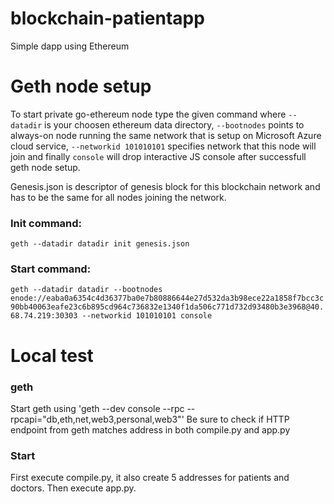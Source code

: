 # blockchain-patientapp
Simple dapp using Ethereum

# Geth node setup
To start private go-ethereum node type the given command where `--datadir` is your choosen ethereum data directory, `--bootnodes` points to always-on node running the same network that is setup on Microsoft Azure cloud service, `--networkid 101010101` specifies network that this node will join and finally `console` will drop interactive JS console after successfull geth node setup.

Genesis.json is descriptor of genesis block for this blockchain network and has to be the same for all nodes joining the network.

### Init command:
`geth --datadir datadir init genesis.json`

### Start command:
`geth --datadir datadir --bootnodes enode://eaba0a6354c4d36377ba0e7b80886644e27d532da3b98ece22a1858f7bcc3c90bb40063eafe23c6b895cd964c736832e1340f1da506c771d732d93480b3e3968@40.68.74.219:30303 --networkid 101010101 console`

# Local test
### geth
Start geth using 'geth --dev console --rpc --rpcapi="db,eth,net,web3,personal,web3"'
Be sure to check if HTTP endpoint from geth matches address in both compile.py and app.py

### Start
First execute compile.py, it also create 5 addresses for patients and doctors.
Then execute app.py.
